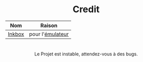 <div align="center">
  <h1>Credit</h1>
  
  | Nom | Raison |
  |-----|--------|
  | <a href="https://www.youtube.com/@InkboxSoftware">Inkbox</a> | pour l'<a href="https://notin.tokyo/nes/">émulateur</a> |

#

  <p>Le Projet est instable, attendez-vous à des bugs.</p>
